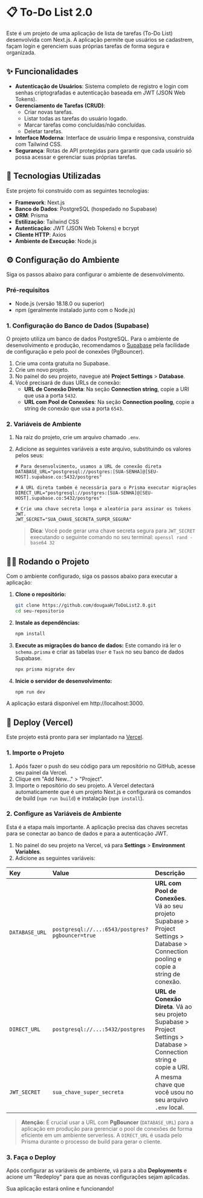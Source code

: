 # 📋 To-Do List 2.0

Este é um projeto de uma aplicação de lista de tarefas (To-Do List) desenvolvida com Next.js. A aplicação permite que usuários se cadastrem, façam login e gerenciem suas próprias tarefas de forma segura e organizada.

## ✨ Funcionalidades

- **Autenticação de Usuários**: Sistema completo de registro e login com senhas criptografadas e autenticação baseada em JWT (JSON Web Tokens).
- **Gerenciamento de Tarefas (CRUD)**:
  - Criar novas tarefas.
  - Listar todas as tarefas do usuário logado.
  - Marcar tarefas como concluídas/não concluídas.
  - Deletar tarefas.
- **Interface Moderna**: Interface de usuário limpa e responsiva, construída com Tailwind CSS.
- **Segurança**: Rotas de API protegidas para garantir que cada usuário só possa acessar e gerenciar suas próprias tarefas.

## 🚀 Tecnologias Utilizadas

Este projeto foi construído com as seguintes tecnologias:

- **Framework**: Next.js
- **Banco de Dados**: PostgreSQL (hospedado no Supabase)
- **ORM**: Prisma
- **Estilização**: Tailwind CSS
- **Autenticação**: JWT (JSON Web Tokens) e bcrypt
- **Cliente HTTP**: Axios
- **Ambiente de Execução**: Node.js

## ⚙️ Configuração do Ambiente

Siga os passos abaixo para configurar o ambiente de desenvolvimento.

### Pré-requisitos

- Node.js (versão 18.18.0 ou superior)
- npm (geralmente instalado junto com o Node.js)

### 1. Configuração do Banco de Dados (Supabase)

O projeto utiliza um banco de dados PostgreSQL. Para o ambiente de desenvolvimento e produção, recomendamos o [Supabase](https://supabase.com/) pela facilidade de configuração e pelo pool de conexões (PgBouncer).

1.  Crie uma conta gratuita no Supabase.
2.  Crie um novo projeto.
3.  No painel do seu projeto, navegue até **Project Settings** > **Database**.
4.  Você precisará de duas URLs de conexão:
    - **URL de Conexão Direta**: Na seção **Connection string**, copie a URI que usa a porta `5432`.
    - **URL com Pool de Conexões**: Na seção **Connection pooling**, copie a string de conexão que usa a porta `6543`.

### 2. Variáveis de Ambiente

1.  Na raiz do projeto, crie um arquivo chamado `.env`.
2.  Adicione as seguintes variáveis a este arquivo, substituindo os valores pelos seus:

    ```env
    # Para desenvolvimento, usamos a URL de conexão direta
    DATABASE_URL="postgresql://postgres:[SUA-SENHA]@[SEU-HOST].supabase.co:5432/postgres"

    # A URL direta também é necessária para o Prisma executar migrações
    DIRECT_URL="postgresql://postgres:[SUA-SENHA]@[SEU-HOST].supabase.co:5432/postgres"

    # Crie uma chave secreta longa e aleatória para assinar os tokens JWT.
    JWT_SECRET="SUA_CHAVE_SECRETA_SUPER_SEGURA"
    ```

    > **Dica**: Você pode gerar uma chave secreta segura para `JWT_SECRET` executando o seguinte comando no seu terminal:
    > `openssl rand -base64 32`

## 🏃‍♂️ Rodando o Projeto

Com o ambiente configurado, siga os passos abaixo para executar a aplicação:

1.  **Clone o repositório:**

    ```bash
    git clone https://github.com/dougaaH/ToDoList2.0.git
    cd seu-repositorio
    ```

2.  **Instale as dependências:**

    ```bash
    npm install
    ```

3.  **Execute as migrações do banco de dados:**
    Este comando irá ler o `schema.prisma` e criar as tabelas `User` e `Task` no seu banco de dados Supabase.

    ```bash
    npx prisma migrate dev
    ```

4.  **Inicie o servidor de desenvolvimento:**
    ```bash
    npm run dev
    ```

A aplicação estará disponível em http://localhost:3000.

## 🚀 Deploy (Vercel)

Este projeto está pronto para ser implantado na [Vercel](https://vercel.com/).

### 1. Importe o Projeto

1.  Após fazer o push do seu código para um repositório no GitHub, acesse seu painel da Vercel.
2.  Clique em "Add New..." > "Project".
3.  Importe o repositório do seu projeto. A Vercel detectará automaticamente que é um projeto Next.js e configurará os comandos de build (`npm run build`) e instalação (`npm install`).

### 2. Configure as Variáveis de Ambiente

Esta é a etapa mais importante. A aplicação precisa das chaves secretas para se conectar ao banco de dados e para a autenticação JWT.

1.  No painel do seu projeto na Vercel, vá para **Settings** > **Environment Variables**.
2.  Adicione as seguintes variáveis:

| Key            | Value                                           | Descrição                                                                                                                                |
| :------------- | :---------------------------------------------- | :--------------------------------------------------------------------------------------------------------------------------------------- |
| `DATABASE_URL` | `postgresql://...:6543/postgres?pgbouncer=true` | **URL com Pool de Conexões**. Vá ao seu projeto Supabase > Project Settings > Database > Connection pooling e copie a string de conexão. |
| `DIRECT_URL`   | `postgresql://...:5432/postgres`                | **URL de Conexão Direta**. Vá ao seu projeto Supabase > Project Settings > Database > Connection string e copie a URI.                   |
| `JWT_SECRET`   | `sua_chave_super_secreta`                       | A mesma chave que você usou no seu arquivo `.env` local.                                                                                 |

> **Atenção:** É crucial usar a URL com **PgBouncer** (`DATABASE_URL`) para a aplicação em produção para gerenciar o pool de conexões de forma eficiente em um ambiente serverless. A `DIRECT_URL` é usada pelo Prisma durante o processo de build para gerar o cliente.

### 3. Faça o Deploy

Após configurar as variáveis de ambiente, vá para a aba **Deployments** e acione um "Redeploy" para que as novas configurações sejam aplicadas.

Sua aplicação estará online e funcionando!

